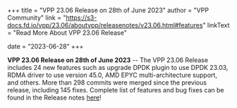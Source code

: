 +++
title = "VPP 23.06 Release on 28th of June 2023"
author = "VPP Community"
link = "https://s3-docs.fd.io/vpp/23.06/aboutvpp/releasenotes/v23.06.html#features"
linkText = "Read More About VPP 23.06 Release"

date = "2023-06-28"
+++

**VPP 23.06 Release on 28th of June 2023** -- The VPP 23.06 Release includes 24 new features such as upgrade DPDK plugin to use DPDK 23.03, RDMA driver to use version 45.0, AMD EPYC multi-architecture support, and others. More than 298 commits were merged since the previous release, including 145 fixes. Complete list of features and bug fixes can be found in the Release notes [here](https://s3-docs.fd.io/vpp/23.06/aboutvpp/releasenotes/v23.06.html)!
